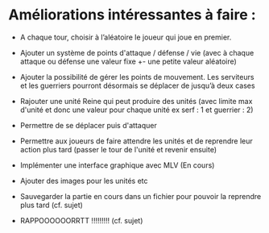 # Améliorations intéressantes à faire :
- A chaque tour, choisir à l’aléatoire le joueur qui joue en premier.
- Ajouter un système de points d'attaque / défense / vie (avec à chaque attaque ou défense une valeur fixe +- une petite valeur aléatoire)
- Ajouter la possibilité de gérer les points de mouvement. Les serviteurs et les guerriers pourront désormais se déplacer de jusqu’à deux cases
- Rajouter une unité Reine qui peut produire des unités (avec limite max d'unité et donc une valeur pour chaque unité ex serf : 1 et guerrier : 2)
- Permettre de se déplacer puis d'attaquer
- Permettre aux joueurs de faire attendre les unités et de reprendre leur action plus tard (passer le tour de l'unité et revenir ensuite)

- Implémenter une interface graphique avec MLV (En cours)
- Ajouter des images pour les unités etc

- Sauvegarder la partie en cours dans un fichier pour pouvoir la reprendre plus tard (cf. sujet)


- RAPPOOOOOORRTT !!!!!!!!! (cf. sujet)